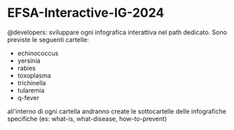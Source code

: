 # EFSA-Interactive-IG-2024

@developers: sviluppare ogni infografica interattiva nel path dedicato. Sono previste le seguenti cartelle:

  * echinococcus
  * yersinia
  * rabies
  * toxoplasma
  * trichinella
  * tularemia
  * q-fever

 all'interno di ogni cartella andranno create le sottocartelle delle infografiche specifiche (es: what-is, what-disease, how-to-prevent)
